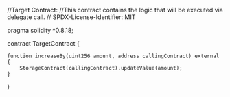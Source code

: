 //Target Contract:
//This contract contains the logic that will be executed via delegate call.
// SPDX-License-Identifier: MIT


pragma solidity ^0.8.18;

contract TargetContract {

    function increaseBy(uint256 amount, address callingContract) external {
        StorageContract(callingContract).updateValue(amount);
    }
}
